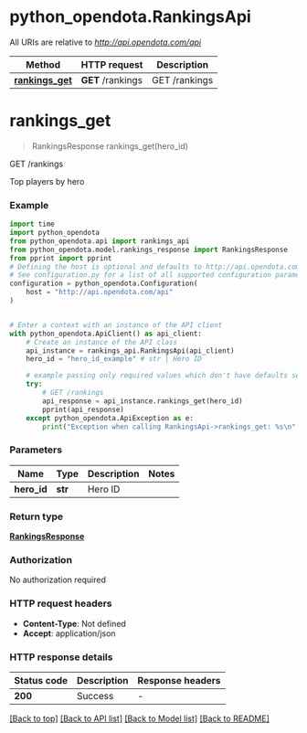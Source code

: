 # python_opendota.RankingsApi

All URIs are relative to *http://api.opendota.com/api*

Method | HTTP request | Description
------------- | ------------- | -------------
[**rankings_get**](RankingsApi.md#rankings_get) | **GET** /rankings | GET /rankings


# **rankings_get**
> RankingsResponse rankings_get(hero_id)

GET /rankings

Top players by hero

### Example


```python
import time
import python_opendota
from python_opendota.api import rankings_api
from python_opendota.model.rankings_response import RankingsResponse
from pprint import pprint
# Defining the host is optional and defaults to http://api.opendota.com/api
# See configuration.py for a list of all supported configuration parameters.
configuration = python_opendota.Configuration(
    host = "http://api.opendota.com/api"
)


# Enter a context with an instance of the API client
with python_opendota.ApiClient() as api_client:
    # Create an instance of the API class
    api_instance = rankings_api.RankingsApi(api_client)
    hero_id = "hero_id_example" # str | Hero ID

    # example passing only required values which don't have defaults set
    try:
        # GET /rankings
        api_response = api_instance.rankings_get(hero_id)
        pprint(api_response)
    except python_opendota.ApiException as e:
        print("Exception when calling RankingsApi->rankings_get: %s\n" % e)
```


### Parameters

Name | Type | Description  | Notes
------------- | ------------- | ------------- | -------------
 **hero_id** | **str**| Hero ID |

### Return type

[**RankingsResponse**](RankingsResponse.md)

### Authorization

No authorization required

### HTTP request headers

 - **Content-Type**: Not defined
 - **Accept**: application/json


### HTTP response details

| Status code | Description | Response headers |
|-------------|-------------|------------------|
**200** | Success |  -  |

[[Back to top]](#) [[Back to API list]](../README.md#documentation-for-api-endpoints) [[Back to Model list]](../README.md#documentation-for-models) [[Back to README]](../README.md)

